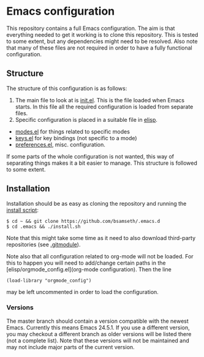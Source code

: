 # Emacs configuration
This repository contains a full Emacs configuration. The aim is that
everything needed to get it working is to clone this
repository. This is tested to some extent, but any dependencies
might need to be resolved. Also note that many of these files are not
required in order to have a fully functional configuration.

## Structure
The structure of this configuration is as follows:

1. The main file to look at is [init.el](init.el). This is the file
   loaded when Emacs starts. In this file all the required
   configuration is loaded from separate files.
2. Specific configuration is placed in a suitable file in [elisp](elisp/).
  * [modes.el](elisp/modes.el) for things related to specific modes
  * [keys.el](elisp/keys.el) for key bindings (not specific to a mode)
  * [preferences.el](elisp/preferences.el), misc. configuration.

If some parts of the whole configuration is not wanted, this way of
separating things makes it a bit easier to manage.
This structure is followed to some extent. 

## Installation
Installation should be as easy as cloning the repository and running the [install script](install.sh):
```
$ cd ~ && git clone https://github.com/bsamseth/.emacs.d
$ cd .emacs && ./install.sh
```
Note that this might take some time as it need to also download third-party repositories (see [.gitmodule](.gitmodule)).

Note also that all configuration related to org-mode will not be loaded. For this to happen you will need to
add/change certain paths in the [elisp/orgmode_config.el](org-mode configuration). Then the line
```
(load-library "orgmode_config")
```
may be left uncommented in order to load the configuration.


### Versions
The master branch should contain a version compatible with the newest
Emacs. Currently this means Emacs 24.5.1. If you use a different
version, you may checkout a different branch as older versions will be
listed there (not a complete list). Note that these versions will not
be maintained and may not include major parts of the current version.
